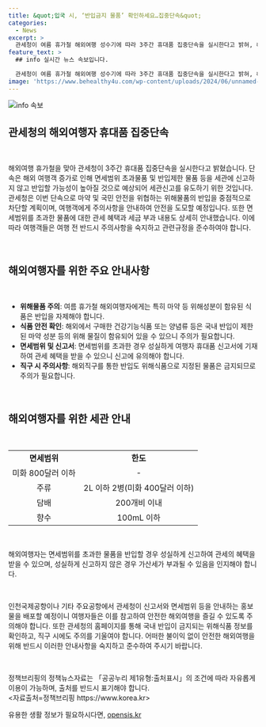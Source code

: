 ```yaml
---
title: &quot;입국 시, ‘반입금지 물품’ 확인하세요…집중단속&quot;
categories:
  - News
excerpt: >
  관세청이 여름 휴가철 해외여행 성수기에 따라 3주간 휴대품 집중단속을 실시한다고 밝혀, 해외여행객 증가로 면세범위 초과물품 등의 미신고 반입 가능성이 높아졌다. 세관은 마약 등 위해성분이 함유된 식품 반입을 금지하고, 관세청은 주요공항에서 주의사항 안내 홍보를 강화할 예정이다. 또한 면세범위 초과물품은 성실한 신고로 관세 30% 세금 감면 혜택을 받을 수 있지만, 성의 없는 신고는 가산세 부과가 예상된다. 국내 반입이 금지되는 위해식품 정보는 식품안전나라 누리집에서 확인할 수 있으며, 문의는 관세청 통관국에 가능하다. (출처: 정책브리핑 www.korea.kr)
feature_text: >
  ## info 실시간 뉴스 속보입니다.

  관세청이 여름 휴가철 해외여행 성수기에 따라 3주간 휴대품 집중단속을 실시한다고 밝혀, 해외여행객 증가로 면세범위 초과물품 등의 미신고 반입 가능성이 높아졌다. 세관은 마약 등 위해성분이 함유된 식품 반입을 금지하고, 관세청은 주요공항에서 주의사항 안내 홍보를 강화할 예정이다. 또한 면세범위 초과물품은 성실한 신고로 관세 30% 세금 감면 혜택을 받을 수 있지만, 성의 없는 신고는 가산세 부과가 예상된다. 국내 반입이 금지되는 위해식품 정보는 식품안전나라 누리집에서 확인할 수 있으며, 문의는 관세청 통관국에 가능하다. (출처: 정책브리핑 www.korea.kr)
image: 'https://www.behealthy4u.com/wp-content/uploads/2024/06/unnamed-file.png'
---
```


<p><img src="https://www.behealthy4u.com/wp-content/uploads/2024/06/unnamed-file.png" alt="info 속보" /></p>

<h2 data-ke-size="size26">관세청의 해외여행자 휴대품 집중단속</h2>

<p data-ke-size="size16">&nbsp;</p>

<p>해외여행 휴가철을 맞아 관세청이 3주간 휴대품 집중단속을 실시한다고 밝혔습니다. 단속은 해외 여행객 증가로 인해 면세범위 초과물품 및 반입제한 물품 등을 세관에 신고하지 않고 반입할 가능성이 높아질 것으로 예상되어 세관신고를 유도하기 위한 것입니다. 관세청은 이번 단속으로 마약 및 국민 안전을 위협하는 위해물품의 반입을 중점적으로 차단할 계획이며, 여행객에게 주의사항을 안내하여 안전을 도모할 예정입니다. 또한 면세범위를 초과한 물품에 대한 관세 혜택과 세금 부과 내용도 상세히 안내했습니다. 이에 따라 여행객들은 여행 전 반드시 주의사항을 숙지하고 관련규정을 준수하여야 합니다.</p>

<p data-ke-size="size16">&nbsp;</p>

<h2 data-ke-size="size26">해외여행자를 위한 주요 안내사항</h2>

<p data-ke-size="size16">&nbsp;</p>

<ul>
    <li><b>위해물품 주의</b>: 여름 휴가철 해외여행자에게는 특히 마약 등 위해성분이 함유된 식품은 반입을 자제해야 합니다.</li>
    <li><b>식품 안전 확인</b>: 해외에서 구매한 건강기능식품 또는 양념류 등은 국내 반입이 제한된 마약 성분 등의 위해 물질이 함유되어 있을 수 있으니 주의가 필요합니다.</li>
    <li><b>면세범위 및 신고서</b>: 면세범위를 초과한 경우 성실하게 여행자 휴대품 신고서에 기재하여 관세 혜택을 받을 수 있으니 신고에 유의해야 합니다.</li>
    <li><b>직구 시 주의사항</b>: 해외직구를 통한 반입도 위해식품으로 지정된 물품은 금지되므로 주의가 필요합니다.</li>
</ul>

<p data-ke-size="size16">&nbsp;</p>

<h2 data-ke-size="size26">해외여행자를 위한 세관 안내</h2>

<p data-ke-size="size16">&nbsp;</p>

<table>
    <tr>
        <td style="text-align: center; height: 17px;"><b>면세범위</b></td>
        <td style="text-align: center; height: 17px;"><b>한도</b></td>
    </tr>
    <tr>
        <td style="text-align: center; height: 17px;">미화 800달러 이하</td>
        <td style="text-align: center; height: 17px;">-</td>
    </tr>
    <tr>
        <td style="text-align: center; height: 17px;">주류</td>
        <td style="text-align: center; height: 17px;">2L 이하 2병(미화 400달러 이하)</td>
    </tr>
    <tr>
        <td style="text-align: center; height: 17px;">담배</td>
        <td style="text-align: center; height: 17px;">200개비 이내</td>
    </tr>
    <tr>
        <td style="text-align: center; height: 17px;">향수</td>
        <td style="text-align: center; height: 17px;">100mL 이하</td>
    </tr>
</table>

<p data-ke-size="size16">&nbsp;</p>

<p>해외여행자는 면세범위를 초과한 물품을 반입할 경우 성실하게 신고하여 관세의 혜택을 받을 수 있으며, 성실하게 신고하지 않은 경우 가산세가 부과될 수 있음을 인지해야 합니다.</p>

<p data-ke-size="size16">&nbsp;</p>

<p>인천국제공항이나 기타 주요공항에서 관세청이 신고서와 면세범위 등을 안내하는 홍보물을 배포할 예정이니 여행자들은 이를 참고하여 안전한 해외여행을 즐길 수 있도록 주의해야 합니다. 또한 관세청의 홈페이지를 통해 국내 반입이 금지되는 위해식품 정보를 확인하고, 직구 시에도 주의를 기울여야 합니다. 어떠한 불이익 없이 안전한 해외여행을 위해 반드시 이러한 안내사항을 숙지하고 준수하여 주시기 바랍니다.</p>

<p data-ke-size="size16">&nbsp;</p>

<p>정책브리핑의 정책뉴스자료는 「공공누리 제1유형:출처표시」의 조건에 따라 자유롭게 이용이 가능하며, 출처를 반드시 표기해야 합니다. <br>
&lt;자료출처=정책브리핑 https://www.korea.kr></p>
유용한 생활 정보가 필요하시다면, <a href="https://opensis.kr" rel="dofollow">opensis.kr</a>


